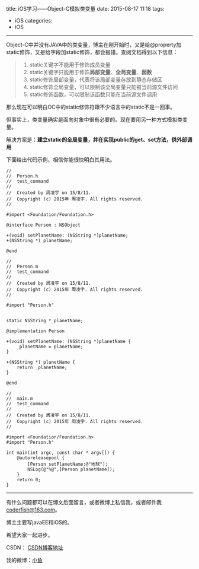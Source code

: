 title: iOS学习——Object-C模拟类变量
date: 2015-08-17 11:18
tags:
  - iOS
categories:
  - iOS
---


Object-C中并没有JAVA中的类变量，博主在刚开始时，又是给@property加static修饰，又是给字段加static修饰，都会报错。查阅文档得到以下信息：
>  1.  static关键字不能用于修饰成员变量
>  2.  static关键字只能用于修饰**局部变量**、**全局变量**、**函数**
>  3.  static修饰局部变量，代表将该局部变量存放到静态存储区
>  4.  static修饰全局变量，可以限制该全局变量只能被当前源文件访问
>  5.  static修饰函数，可以限制该函数只能在当前源文件调用

那么现在可以明白OC中的static修饰符跟不少语言中的static不是一回事。

但事实上，类变量确实是面向对象中很有必要的。现在要用另一种方式模拟类变量。

解决方案是：**建立static的全局变量，并在实现public的get、set方法，供外部调用**

下面给出代码示例，相信你能很快明白其用法。

```objc
//
//  Person.h
//  test_command
//
//  Created by 周凌宇 on 15/8/11.
//  Copyright (c) 2015年 周凌宇. All rights reserved.
//

#import <Foundation/Foundation.h>

@interface Person : NSObject

+(void) setPlanetName: (NSString *)planetName;
+(NSString *) planetName;

@end
```

<!--more-->

```objc
//
//  Person.m
//  test_command
//
//  Created by 周凌宇 on 15/8/11.
//  Copyright (c) 2015年 周凌宇. All rights reserved.
//

#import "Person.h"


static NSString *_planetName;

@implementation Person

+(void) setPlanetName: (NSString *)planetName {
    _planetName = planetName;
}

+(NSString *) planetName {
    return _planetName;
}

@end
```

```objc
//
//  main.m
//  test_command
//
//  Created by 周凌宇 on 15/8/11.
//  Copyright (c) 2015年 周凌宇. All rights reserved.
//

#import <Foundation/Foundation.h>
#import "Person.h"

int main(int argc, const char * argv[]) {
    @autoreleasepool {
        [Person setPlanetName:@"地球"];
        NSLog(@"%@",[Person planetName]);
    }
    return 0;
}
```



----

有什么问题都可以在博文后面留言，或者微博上私信我，或者邮件我<coderfish@163.com>。

博主主要写javaEE和iOS的。

希望大家一起进步。

CSDN： [CSDN博客地址](http://blog.csdn.net/u010127917)

我的微博：[小鱼](http://weibo.com/coderfish/)

